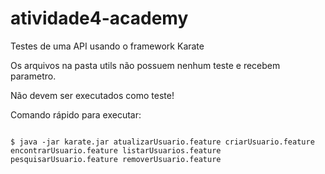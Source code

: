 # atividade4-academy
Testes de uma API usando o framework Karate

Os arquivos na pasta utils não possuem nenhum teste e recebem parametro.

Não devem ser executados como teste!

Comando rápido para executar:

```Shell

$ java -jar karate.jar atualizarUsuario.feature criarUsuario.feature encontrarUsuario.feature listarUsuarios.feature pesquisarUsuario.feature removerUsuario.feature

```
